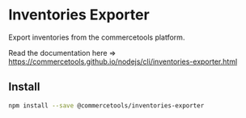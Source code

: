 # Inventories Exporter

Export inventories from the commercetools platform.

Read the documentation here => https://commercetools.github.io/nodejs/cli/inventories-exporter.html

## Install

```bash
npm install --save @commercetools/inventories-exporter
```
